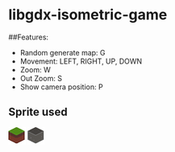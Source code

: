 # libgdx-isometric-game

##Features: 
* Random generate map: G
* Movement: LEFT, RIGHT, UP, DOWN
* Zoom: W
* Out Zoom: S
* Show camera position: P

## Sprite used
![](grass.png)
![](stone.png)
